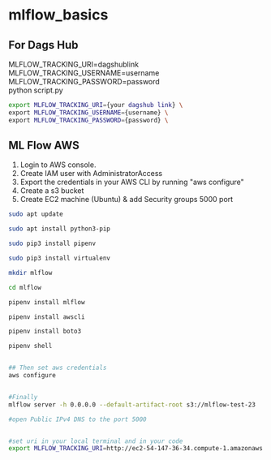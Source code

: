 # mlflow_basics

## For Dags Hub

MLFLOW_TRACKING_URI=dagshublink \
MLFLOW_TRACKING_USERNAME=username \
MLFLOW_TRACKING_PASSWORD=password \
python script.py

```bash
export MLFLOW_TRACKING_URI={your dagshub link} \
export MLFLOW_TRACKING_USERNAME={username} \
export MLFLOW_TRACKING_PASSWORD={password} \
```

## ML Flow AWS

1. Login to AWS console.
2. Create IAM user with AdministratorAccess
3. Export the credentials in your AWS CLI by running "aws configure"
4. Create a s3 bucket
5. Create EC2 machine (Ubuntu) & add Security groups 5000 port

```bash
sudo apt update

sudo apt install python3-pip

sudo pip3 install pipenv

sudo pip3 install virtualenv

mkdir mlflow

cd mlflow

pipenv install mlflow

pipenv install awscli

pipenv install boto3

pipenv shell


## Then set aws credentials
aws configure


#Finally
mlflow server -h 0.0.0.0 --default-artifact-root s3://mlflow-test-23

#open Public IPv4 DNS to the port 5000


#set uri in your local terminal and in your code
export MLFLOW_TRACKING_URI=http://ec2-54-147-36-34.compute-1.amazonaws.com:5000/

```
